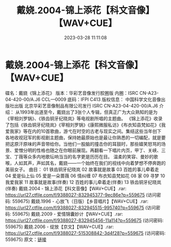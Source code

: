 ﻿---
title: 戴娆.2004-锦上添花【科文音像】【WAV+CUE】
date: 2023-03-28 11:11:08
categories: WAV车载音乐、镜像
tags: 华语中文
---
# 戴娆.2004-锦上添花【科文音像】【WAV+CUE】

碟名：戴娆《锦上添花》
版本：华彩艺音像发行胶圈版
内圈：ISRC CN-A23-04-420-00/A.J6 CCL—0009
底码：IFPI C413
版权信息：
中国科学文化音像出版社出版
北京华彩艺音像制品有限公司发行
ISRC CN-A23-04-420-00/A.J6
介绍：
从1993年出道至今，戴娆出了3张个人专辑，但真正广为大众熟知的是为《宰相刘罗锅》、《铁齿铜牙纪晓岚》等电视剧所唱的主题曲。
《锦上添花》收录了包括《铁齿铜牙纪晓岚》《宰相刘罗锅》《康熙微服私访》《布衣知县梵如花》《我爱我家》等在内的10首歌曲，游弋在时空的古老与现实之间。集结这些当年创下各地收视冠军的影视剧主题曲，保持她最原始也是最让你熟悉的一切编配，就是要把这原汗原味的声音带给你。当他们一股脑的撞击你的耳鼓时，那些嬉笑怒骂的场景、爱憎分明的性格也随之在你眼前展现。再翻看一下唱片内页，甲丁、关峡、三宝、丁薇等众多内地歌坛响当当的名字更是历历在目。
温柔的笑容、曼妙的歌喉，人如其声，声如其名，戴娆——一个始终在我们的视线中向着梦想不停奔跑的美丽女子。
曲目：
01 铁齿铜牙纪晓岚
02 故事就是故事
03 百姓的事儿牵着走
04 爱是仙上仙
05 爱是一朵蔷薇
06 情纠缠
07 布衣知县梵如花
08 家
09 寻梦
10 我爱我家
11 故事就是故事(伴奏)
12 百姓的事儿牵着走(伴奏)
13 铁齿铜牙纪晓岚(伴奏)
戴娆.2004 - 锦上添花【科文音像】【WAV+CUE】.rar: https://url27.ctfile.com/f/9388027-832945377-9ec86e?p=559675
(访问密码: 559675)
戴娆.1996 - 心放飞（日版）【乡音唱片】【WAV+CUE】.rar: https://url27.ctfile.com/f/9388027-832945515-995740?p=559675
(访问密码: 559675)
戴娆.2009 - 爱情锦囊妙计【WAV+CUE】.rar: https://url27.ctfile.com/f/9388027-832945456-11a114?p=559675
(访问密码: 559675)
戴娆.2006 - 绽放【京文】【WAV+CUE】.rar: https://url27.ctfile.com/f/9388027-515308842-3d4f28?p=559675
(访问密码: 559675)
原文：[链接](https://blog.sina.com.cn/s/blog_1647c7e760103116n.html)